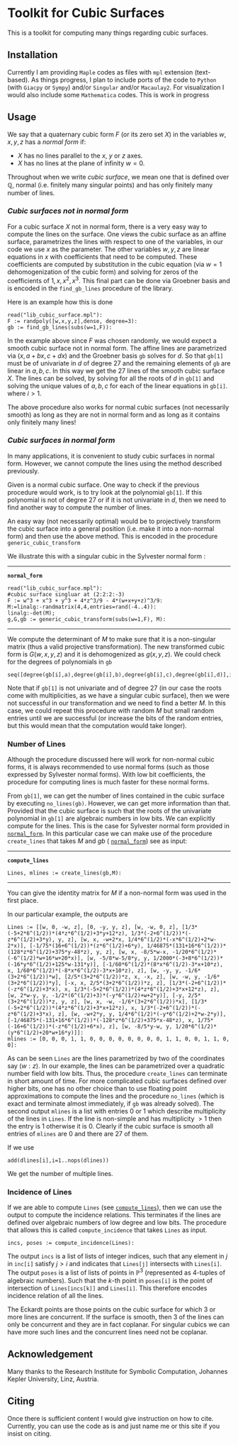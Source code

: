 # Toolkit for Cubic Surfaces

This is a toolkit for computing many things regarding cubic surfaces.

## Installation

Currently I am providing `Maple` codes as files with `mpl` extension (text-based). As things progress, I plan to include ports of the code to `Python` (with `Giacpy` or `Sympy`) and/or `Singular` and/or `Macaulay2`. For visualization I would also include some `Mathematica` codes. This is work in progress

## Usage

We say that a quaternary cubic form $F$ (or its zero set $X$) in the variables $w,x,y,z$ has a *normal form* if: 
 - $X$ has no lines parallel to the $x$, $y$ or $z$ axes.
 - $X$ has no lines at the plane of infinity $w=0$.

Throughout when we write *cubic surface*, we mean one that is defined over $\mathbb Q$, normal (i.e. finitely many singular points) and has only finitely many number of lines.

### *Cubic surfaces not in normal form*
For a cubic surface $X$ not in normal form, there is a very easy way to compute the lines on the surface. One views the cubic surface as an affine surface, parametrizes the lines with respect to one of the variables, in our code we use $x$ as the parameter. The other variables $w,y,z$ are linear equations in $x$ with coefficients that need to be computed. These coefficients are computed by substitution in the cubic equation (via $w=1$ dehomogenization of the cubic form) and solving for zeros of the coefficients of $1,x,x^2,x^3$. This final part can be done via Groebner basis and is encoded in the `find_gb_lines` procedure of the library.

Here is an example how this is done
  ```maple
  read("lib_cubic_surface.mpl"):
  F := randpoly([w,x,y,z],dense, degree=3):  
  gb := find_gb_lines(subs(w=1,F)):
  ```
In the example above since $F$ was chosen randomly, we would expect a smooth cubic surface not in normal form. The affine lines are parametrized via $(x,a+bx,c+dx)$ and the Groebner basis `gb` solves for $d$. So that `gb[1]` must be of univariate in $d$ of degree 27 and the remaining elements of `gb` are linear in $a,b,c$. In this way we get the 27 lines of the smooth cubic surface $X$. The lines can be solved, by solving for all the roots of $d$ in `gb[1]` and solving the unique values of $a,b,c$ for each of the linear equations in `gb[i]`. where $i>1$.

The above procedure also works for normal cubic surfaces (not necessarily smooth) as long as they are not in normal form and as long as it contains only finitely many lines!

### *Cubic surfaces in normal form*
In many applications, it is convenient to study cubic surfaces in normal form. However, we cannot compute the lines using the method described previously. 

Given is a normal cubic surface. One way to check if the previous procedure would work, is to try look at the polynomial `gb[1]`. If this polynomial is not of degree 27 or if it is not univariate in $d$, then we need to find another way to compute the number of lines. 

An easy way (not necessarily optimal) would be to projectively transform the cubic surface into a general position (i.e. make it into a non-normal form) and then use the above method. This is encoded in the procedure `generic_cubic_transform`

We illustrate this with a singular cubic in the Sylvester normal form :

---
**`normal_form`**
<a id="normal_form"></a>
  ```
  read("lib_cubic_surface.mpl"):
  #cubic surface singluar at (2:2:2:-3)
  F := w^3 + x^3 + y^3 + 4*z^3/9 - 4*(w+x+y+z)^3/9:
  M:=linalg:-randmatrix(4,4,entries=rand(-4..4)):
  linalg:-det(M);
  g,G,gb := generic_cubic_transform(subs(w=1,F), M):

  ```
---
We compute the determinant of $M$ to make sure that it is a non-singular matrix (thus a valid projective transformation). The new transformed cubic form is $G(w,x,y,z)$ and it is dehomogenized as $g(x,y,z)$. We could check for the degrees of polynomials in `gb`
  ```
  seq([degree(gb[i],a),degree(gb[i],b),degree(gb[i],c),degree(gb[i],d)],i=1..nops(gb)); 
  ```
Note that if `gb[1]` is not univariate and of degree 27 (in our case the roots come with multiplicities, as we have a singular cubic surface), then we were not successful in our transformation and we need to find a better $M$. In this case,  we could repeat this procedure with random $M$ but small random entries until we are successful (or increase the bits of the random entries, but this would mean that the computation would take longer).

### Number of Lines

Although the procedure discussed here will work for non-normal cubic forms, it is always recommended to use normal forms (such as those expressed by Sylvester normal forms). With low bit coefficients, the procedure for computing lines is much faster for these normal forms.

From `gb[1]`, we can get the number of lines contained in the cubic surface by executing `no_lines(gb)`. However, we can get more information than that. Provided that the cubic surface is such that the roots of the univariate polynomial in `gb[1]` are algebraic numbers in low bits. We can explicitly compute for the lines. This is the case for Sylvester normal form provided in [`normal_form`](#normal_form). In this particular case we can make use of the procedure `create_lines` that takes $M$ and $gb$ ( [`normal_form`](#normal_form)) see as input:

---
  **`compute_lines`**
  <a id="compute_lines"></a>  
  ```
  Lines, mlines := create_lines(gb,M):
  ```
---
You can give the identity matrix for $M$ if a non-normal form was used in the first place.

In our particular example, the outputs are 
  ```
  Lines := [[w, 0, -w, z], [0, -y, y, z], [w, -w, 0, z], [1/3*(-5+2*6^(1/2))*(4*z*6^(1/2)+3*y+12*z), 1/3*(-2+6^(1/2))*(-z*6^(1/2)+3*y), y, z], [w, x, -w+2*x, 1/4*6^(1/2)*(-x*6^(1/2)+2*w-2*x)], [-1/75*(16+6^(1/2))*(z*6^(1/2)+6*y), 1/46875*(131+16*6^(1/2))*(128*z*6^(1/2)+375*y-48*z), y, z], [w, x, -8/5*w-x, -1/20*6^(1/2)*(-6^(1/2)*w+16*w+20*x)], [w, -5/8*w-5/8*y, y, 1/2000*(-3+8*6^(1/2))*(-16*y*6^(1/2)+125*w-131*y)], [-1/60*6^(1/2)*(8*x*6^(1/2)-3*x+10*z), x, 1/60*6^(1/2)*(-8*x*6^(1/2)-3*x+10*z), z], [w, -y, y, -1/6*(3+2*6^(1/2))*w], [2/5*(3+2*6^(1/2))*z, x, -x, z], [w, -w, y, -1/6*(3+2*6^(1/2))*y], [-x, x, 2/5*(3+2*6^(1/2))*z, z], [1/3*(-2+6^(1/2))*(-z*6^(1/2)+3*x), x, 1/3*(-5+2*6^(1/2))*(4*z*6^(1/2)+3*x+12*z), z], [w, 2*w-y, y, -1/2*(6^(1/2)+3)*(-y*6^(1/2)+w+2*y)], [-y, 2/5*(3+2*6^(1/2))*z, y, z], [w, x, -w, -1/6*(3+2*6^(1/2))*x], [1/3*(-5+2*6^(1/2))*(4*z*6^(1/2)+3*x+12*z), x, 1/3*(-2+6^(1/2))*(-z*6^(1/2)+3*x), z], [w, -w+2*y, y, 1/4*6^(1/2)*(-y*6^(1/2)+2*w-2*y)], [-1/46875*(-131+16*6^(1/2))*(-128*z*6^(1/2)+375*x-48*z), x, 1/75*(-16+6^(1/2))*(-z*6^(1/2)+6*x), z], [w, -8/5*y-w, y, 1/20*6^(1/2)*(y*6^(1/2)+20*w+16*y)]]:
  mlines := [0, 0, 0, 1, 1, 0, 0, 0, 0, 0, 0, 0, 0, 1, 1, 0, 0, 1, 1, 0, 0]:
  ```
As can be seen `Lines` are the lines parametrized by two of the coordinates say $(w:z)$. In our example, the lines can be parametrized over a quadratic number field with low bits. Thus, the procedure `create_lines` can terminate in short amount of time. For more complicated cubic surfaces defined over higher bits, one has no other choice than to use floating point approximations to compute the lines and the procedure `no_lines` (which is exact and terminate almost immediately, if `gb` was already solved). The second output `mlines` is a list with entries 0 or 1 which describe multiplicity of the lines in `Lines`. If the line is non-simple and has multiplicity $>1$ then the entry is 1 otherwise it is 0. Clearly if the cubic surface is smooth all entries of `mlines` are 0 and there are 27 of them.

If we use 
  ```
  add(dlines[i],i=1..nops(dlines))
  ```
We get the number of multiple lines.

### Incidence of Lines

If we are able to compute `Lines` (see [`compute_lines`](#compute_lines)), then we can use the output to compute the incidence relations. This terminates if the lines are defined over algebraic numbers of low degree and low bits. The procedure that allows this is called `compute_incidence` that takes `Lines` as input. 
  ```
  incs, poses := compute_incidence(Lines):
  ```
The output `incs` is a list of lists of integer indices, such that any element in $j$ in `inc[i]` satisfy $j>i$ and indicates that `Lines[j]` intersects with `Lines[i]`. The output `poses` is a list of lists of points in $\mathbb P^3$ (represented as 4-tuples of algebraic numbers). Such that the $k$-th point in `poses[i]` is the point of intersection of `Lines[incs[k]]` and `Lines[i]`. This therefore encodes incidence relation of all the lines.
  
The Eckardt points are those points on the cubic surface for which 3 or more lines are concurrent. If the surface is smooth, then 3 of the lines can only be concurrent and they are in fact coplanar. For singular cubics we can have more such lines and the concurrent lines need not be coplanar. 

## Acknowledgement

Many thanks to the Research Institute for Symbolic Computation, Johannes Kepler University, Linz, Austria.

## Citing

Once there is sufficient content I would give instruction on how to cite. Currently, you can use the code as is and just name me or this site if you insist on citing.

